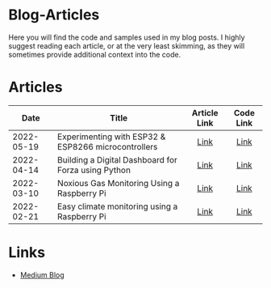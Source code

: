 # Blog-Articles
Here you will find the code and samples used in my blog posts. I highly suggest reading each article, or at the very least skimming, as they will sometimes provide additional context into the code. 

# Articles
| Date | Title | Article Link | Code Link |
| ---- | ----- | :----------: | :-------: |
| 2022-05-19 | Experimenting with ESP32 & ESP8266 microcontrollers | [Link](https://medium.com/@makvoid/experimenting-with-esp32-esp8266-microcontrollers-1a6e27ef15ca) | [Link](https://github.com/makvoid/Blog-Articles/tree/main/ESP32-ESP8266-Experiments) |
| 2022-04-14 | Building a Digital Dashboard for Forza using Python | [Link](https://medium.com/@makvoid/building-a-digital-dashboard-for-forza-using-python-62a0358cb43b) | [Link](https://github.com/makvoid/Blog-Articles/tree/main/Forza-Telemetry) |
| 2022-03-10 | Noxious Gas Monitoring Using a Raspberry Pi | [Link](https://medium.com/@makvoid/noxious-gas-monitoring-using-a-raspberry-pi-27523b6ba5b6) | [Link](https://github.com/makvoid/Blog-Articles/tree/main/Raspberry-Pi-SGP40-Mox-Gas-Sensor-Python) |
| 2022-02-21 | Easy climate monitoring using a Raspberry Pi | [Link](https://medium.com/@makvoid/easy-climate-monitoring-using-a-raspberry-pi-b43fc55b579c) | [Link](https://github.com/makvoid/Blog-Articles/tree/main/Raspberry-Pi-AHT20-Climate-Sensor-Python) | 

# Links
* [Medium Blog](https://medium.com/@makvoid)
